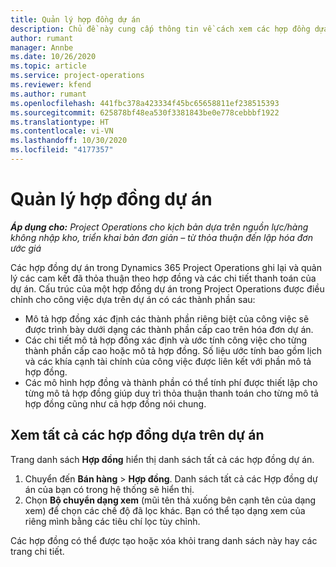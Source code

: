 ```yaml
---
title: Quản lý hợp đồng dự án
description: Chủ đề này cung cấp thông tin về cách xem các hợp đồng dựa trên dự án.
author: rumant
manager: Annbe
ms.date: 10/26/2020
ms.topic: article
ms.service: project-operations
ms.reviewer: kfend
ms.author: rumant
ms.openlocfilehash: 441fbc378a423334f45bc65658811ef238515393
ms.sourcegitcommit: 625878bf48ea530f3381843be0e778cebbbf1922
ms.translationtype: HT
ms.contentlocale: vi-VN
ms.lasthandoff: 10/30/2020
ms.locfileid: "4177357"
---
```

# <a name="manage-project-contracts"></a>Quản lý hợp đồng dự án

_**Áp dụng cho:** Project Operations cho kịch bản dựa trên nguồn lực/hàng không nhập kho, triển khai bản đơn giản – từ thỏa thuận đến lập hóa đơn ước giá_

Các hợp đồng dự án trong Dynamics 365 Project Operations ghi lại và quản lý các cam kết đã thỏa thuận theo hợp đồng và các chi tiết thanh toán của dự án. Cấu trúc của một hợp đồng dự án trong Project Operations được điều chỉnh cho công việc dựa trên dự án có các thành phần sau:

- Mô tả hợp đồng xác định các thành phần riêng biệt của công việc sẽ được trình bày dưới dạng các thành phần cấp cao trên hóa đơn dự án.
- Các chi tiết mô tả hợp đồng xác định và ước tính công việc cho từng thành phần cấp cao hoặc mô tả hợp đồng. Số liệu ước tính bao gồm lịch và các khía cạnh tài chính của công việc được liên kết với phần mô tả hợp đồng.
- Các mô hình hợp đồng và thành phần có thể tính phí được thiết lập cho từng mô tả hợp đồng giúp duy trì thỏa thuận thanh toán cho từng mô tả hợp đồng cũng như cả hợp đồng nói chung.

## <a name="view-all-project-based-contracts"></a>Xem tất cả các hợp đồng dựa trên dự án

Trang danh sách **Hợp đồng** hiển thị danh sách tất cả các hợp đồng dự án. 

1. Chuyển đến **Bán hàng** > **Hợp đồng**. Danh sách tất cả các Hợp đồng dự án của bạn có trong hệ thống sẽ hiển thị. 
2. Chọn **Bộ chuyển dạng xem** (mũi tên thả xuống bên cạnh tên của dạng xem) để chọn các chế độ đã lọc khác. Bạn có thể tạo dạng xem của riêng mình bằng các tiêu chí lọc tùy chỉnh.

Các hợp đồng có thể được tạo hoặc xóa khỏi trang danh sách này hay các trang chi tiết.

